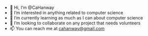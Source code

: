 - 👋 Hi, I’m @CaHanway
- 👀 I’m interested in anything related to computer science 
- 🌱 I’m currently learning as much as I can about computer science
- 💞️ I’m looking to collaborate on any project that needs volunteers
- 📫 You can reach me at cahanway@gmail.com


